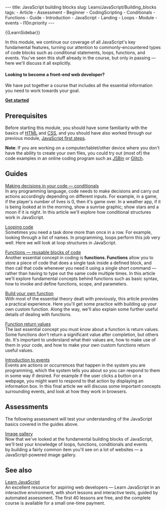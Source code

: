 --- title: JavaScript building blocks slug: Learn/JavaScript/Building_blocks tags: - Article - Assessment - Beginner - CodingScripting - Conditionals - Functions - Guide - Introduction - JavaScript - Landing - Loops - Module - events - l10n:priority ---

{{LearnSidebar}}

In this module, we continue our coverage of all JavaScript's key fundamental features, turning our attention to commonly-encountered types of code blocks such as conditional statements, loops, functions, and events. You've seen this stuff already in the course, but only in passing — here we'll discuss it all explicitly.

#### Looking to become a front-end web developer?

We have put together a course that includes all the essential information you need to work towards your goal.

[**Get started**](/en-US/docs/Learn/Front-end_web_developer)

## Prerequisites

Before starting this module, you should have some familiarity with the basics of [HTML](/en-US/docs/Learn/HTML/Introduction_to_HTML) and [CSS](/en-US/docs/Learn/CSS/First_steps), and you should have also worked through our previous module, [JavaScript first steps](/en-US/docs/Learn/JavaScript/First_steps).

**Note**: If you are working on a computer/tablet/other device where you don't have the ability to create your own files, you could try out (most of) the code examples in an online coding program such as [JSBin](https://jsbin.com/) or [Glitch](https://glitch.com/).

## Guides

[Making decisions in your code — conditionals](/en-US/docs/Learn/JavaScript/Building_blocks/conditionals)  
In any programming language, code needs to make decisions and carry out actions accordingly depending on different inputs. For example, in a game, if the player's number of lives is 0, then it's game over. In a weather app, if it is being looked at in the morning, show a sunrise graphic; show stars and a moon if it is night. In this article we'll explore how conditional structures work in JavaScript.

[Looping code](/en-US/docs/Learn/JavaScript/Building_blocks/Looping_code)  
Sometimes you need a task done more than once in a row. For example, looking through a list of names. In programming, loops perform this job very well. Here we will look at loop structures in JavaScript.

[Functions — reusable blocks of code](/en-US/docs/Learn/JavaScript/Building_blocks/Functions)  
Another essential concept in coding is **functions. Functions** allow you to store a piece of code that does a single task inside a defined block, and then call that code whenever you need it using a single short command — rather than having to type out the same code multiple times. In this article we'll explore fundamental concepts behind functions such as basic syntax, how to invoke and define functions, scope, and parameters.

[Build your own function](/en-US/docs/Learn/JavaScript/Building_blocks/Build_your_own_function)  
With most of the essential theory dealt with previously, this article provides a practical experience. Here you'll get some practice with building up your own custom function. Along the way, we'll also explain some further useful details of dealing with functions.

[Function return values](/en-US/docs/Learn/JavaScript/Building_blocks/Return_values)  
The last essential concept you must know about a function is return values. Some functions don't return a significant value after completion, but others do. It's important to understand what their values are, how to make use of them in your code, and how to make your own custom functions return useful values.

[Introduction to events](/en-US/docs/Learn/JavaScript/Building_blocks/Events)  
Events are actions or occurrences that happen in the system you are programming, which the system tells you about so you can respond to them in some way if desired. For example if the user clicks a button on a webpage, you might want to respond to that action by displaying an information box. In this final article we will discuss some important concepts surrounding events, and look at how they work in browsers.

## Assessments

The following assessment will test your understanding of the JavaScript basics covered in the guides above.

[Image gallery](/en-US/docs/Learn/JavaScript/Building_blocks/Image_gallery)  
Now that we've looked at the fundamental building blocks of JavaScript, we'll test your knowledge of loops, functions, conditionals and events by building a fairly common item you'll see on a lot of websites — a JavaScript-powered image gallery.

## See also

[Learn JavaScript](https://learnjavascript.online/)  
An excellent resource for aspiring web developers — Learn JavaScript in an interactive environment, with short lessons and interactive tests, guided by automated assessment. The first 40 lessons are free, and the complete course is available for a small one-time payment.
